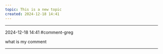 ```yaml
---
topic: This is a new topic
created: 2024-12-18 14:41
---
```


---

2024-12-18 14:41 #comment-greg

what is my comment

---
